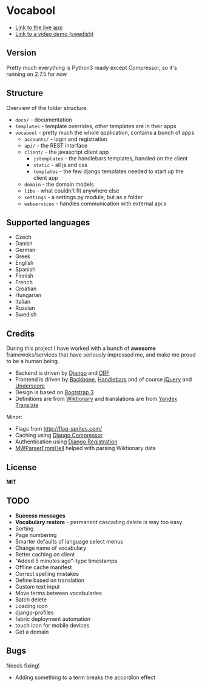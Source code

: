 # Vocabool

- [Link to the live app](http://alcesleo.pythonanywhere.com/)
- [Link to a video demo (swedish)](https://www.youtube.com/watch?v=WhHxrrN5yBU&feature=youtu.be)

## Version

Pretty much everything is Python3 ready except Compressor, so it's running on 2.7.5 for now

## Structure

Overview of the folder structure.

- `docs/` - documentation
- `templates` - template overrides, other templates are in their apps
- `vocabool` - pretty much the whole application, contains a bunch of apps
    - `accounts/` - login and registration
    - `api/` - the REST interface
    - `client/` - the javascript client app
        - `jstemplates` - the handlebars templates, handled on the client
        - `static` - all js and css
        - `templates` - the few django templates needed to start up the client app
    - `domain` - the domain models
    - `libs` - what couldn't fit anywhere else
    - `settings` - a settings.py module, but as a folder
    - `webservices` - handles communication with external api:s

## Supported languages

- Czech
- Danish
- German
- Greek
- English
- Spanish
- Finnish
- French
- Croatian
- Hungarian
- Italian
- Russian
- Swedish

## Credits

During this project I have worked with a bunch of **awesome** framewoks/services that
have seriously impressed me, and make me proud to be a human being.

-   Backend is driven by [Django](https://www.djangoproject.com/) and [DRF](http://django-rest-framework.org/)
-   Frontend is driven by [Backbone](http://backbonejs.org/), [Handlebars](http://handlebarsjs.com/)
    and of course [jQuery](http://jquery.com/) and [Underscore](http://underscorejs.org/)
-   Design is based on [Bootstrap 3](http://getbootstrap.com/)
-   Definitions are from [Wiktionary](http://www.wiktionary.org/)
    and translations are from [Yandex Translate](http://translate.yandex.com/)

Minor:

- Flags from <http://flag-sprites.com/>
- Caching using [Django Compressor](http://django-compressor.readthedocs.org/en/latest/)
- Authentication using [Django Registration](https://django-registration.readthedocs.org/en/latest/)
- [MWParserFromHell](http://mwparserfromhell.readthedocs.org/en/latest/) helped with parsing Wiktionary data

## License

**MIT**

## TODO

- **Success messages**
- **Vocabulary restore** - permanent cascading delete is way too easy
- Sorting
- Page numbering
- Smarter defaults of language select menus
- Change name of vocabulary
- Better caching on client
- "Added 5 minutes ago"-type timestamps
- Offline cache manifest
- Correct spelling mistakes
- Define based on translation
- Custom text input
- Move terms between vocabularies
- Batch delete
- Loading icon
- django-profiles
- fabric deployment automation
- touch icon for mobile devices
- Get a domain

## Bugs

Needs fixing!

- Adding something to a term breaks the accordion effect
